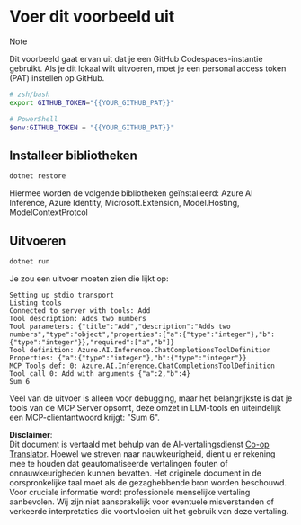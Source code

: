 <!--
CO_OP_TRANSLATOR_METADATA:
{
  "original_hash": "c40c54fa74ded9c223bc0ebfc8a2de7c",
  "translation_date": "2025-07-13T19:03:46+00:00",
  "source_file": "03-GettingStarted/03-llm-client/solution/dotnet/README.md",
  "language_code": "nl"
}
-->
# Voer dit voorbeeld uit

> [!NOTE]
> Dit voorbeeld gaat ervan uit dat je een GitHub Codespaces-instantie gebruikt. Als je dit lokaal wilt uitvoeren, moet je een personal access token (PAT) instellen op GitHub.
>
> ```bash
> # zsh/bash
> export GITHUB_TOKEN="{{YOUR_GITHUB_PAT}}"
> ```
>
> ```powershell
> # PowerShell
> $env:GITHUB_TOKEN = "{{YOUR_GITHUB_PAT}}"
> ```

## Installeer bibliotheken

```sh
dotnet restore
```

Hiermee worden de volgende bibliotheken geïnstalleerd: Azure AI Inference, Azure Identity, Microsoft.Extension, Model.Hosting, ModelContextProtcol

## Uitvoeren

```sh 
dotnet run
```

Je zou een uitvoer moeten zien die lijkt op:

```text
Setting up stdio transport
Listing tools
Connected to server with tools: Add
Tool description: Adds two numbers
Tool parameters: {"title":"Add","description":"Adds two numbers","type":"object","properties":{"a":{"type":"integer"},"b":{"type":"integer"}},"required":["a","b"]}
Tool definition: Azure.AI.Inference.ChatCompletionsToolDefinition
Properties: {"a":{"type":"integer"},"b":{"type":"integer"}}
MCP Tools def: 0: Azure.AI.Inference.ChatCompletionsToolDefinition
Tool call 0: Add with arguments {"a":2,"b":4}
Sum 6
```

Veel van de uitvoer is alleen voor debugging, maar het belangrijkste is dat je tools van de MCP Server opsomt, deze omzet in LLM-tools en uiteindelijk een MCP-clientantwoord krijgt: "Sum 6".

**Disclaimer**:  
Dit document is vertaald met behulp van de AI-vertalingsdienst [Co-op Translator](https://github.com/Azure/co-op-translator). Hoewel we streven naar nauwkeurigheid, dient u er rekening mee te houden dat geautomatiseerde vertalingen fouten of onnauwkeurigheden kunnen bevatten. Het originele document in de oorspronkelijke taal moet als de gezaghebbende bron worden beschouwd. Voor cruciale informatie wordt professionele menselijke vertaling aanbevolen. Wij zijn niet aansprakelijk voor eventuele misverstanden of verkeerde interpretaties die voortvloeien uit het gebruik van deze vertaling.